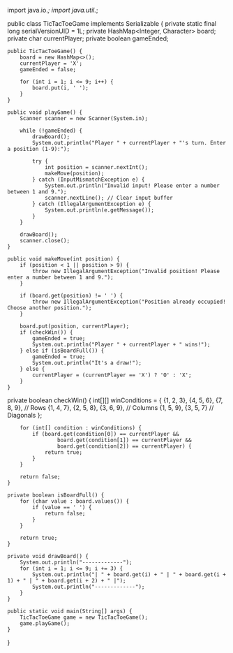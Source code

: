import java.io.*;
import java.util.*;

public class TicTacToeGame implements Serializable {
    private static final long serialVersionUID = 1L;
    private HashMap<Integer, Character> board;
    private char currentPlayer;
    private boolean gameEnded;

    public TicTacToeGame() {
        board = new HashMap<>();
        currentPlayer = 'X';
        gameEnded = false;

        for (int i = 1; i <= 9; i++) {
            board.put(i, ' ');
        }
    }

    public void playGame() {
        Scanner scanner = new Scanner(System.in);

        while (!gameEnded) {
            drawBoard();
            System.out.println("Player " + currentPlayer + "'s turn. Enter a position (1-9):");

            try {
                int position = scanner.nextInt();
                makeMove(position);
            } catch (InputMismatchException e) {
                System.out.println("Invalid input! Please enter a number between 1 and 9.");
                scanner.nextLine(); // Clear input buffer
            } catch (IllegalArgumentException e) {
                System.out.println(e.getMessage());
            }
        }

        drawBoard();
        scanner.close();
    }

    public void makeMove(int position) {
        if (position < 1 || position > 9) {
            throw new IllegalArgumentException("Invalid position! Please enter a number between 1 and 9.");
        }

        if (board.get(position) != ' ') {
            throw new IllegalArgumentException("Position already occupied! Choose another position.");
        }

        board.put(position, currentPlayer);
        if (checkWin()) {
            gameEnded = true;
            System.out.println("Player " + currentPlayer + " wins!");
        } else if (isBoardFull()) {
            gameEnded = true;
            System.out.println("It's a draw!");
        } else {
            currentPlayer = (currentPlayer == 'X') ? 'O' : 'X';
        }
    }

private boolean checkWin() {
        int[][] winConditions = {
                {1, 2, 3}, {4, 5, 6}, {7, 8, 9}, // Rows
                {1, 4, 7}, {2, 5, 8}, {3, 6, 9}, // Columns
                {1, 5, 9}, {3, 5, 7} // Diagonals
        };

        for (int[] condition : winConditions) {
            if (board.get(condition[0]) == currentPlayer &&
                    board.get(condition[1]) == currentPlayer &&
                    board.get(condition[2]) == currentPlayer) {
                return true;
            }
        }

        return false;
    }

    private boolean isBoardFull() {
        for (char value : board.values()) {
            if (value == ' ') {
                return false;
            }
        }

        return true;
    }

    private void drawBoard() {
        System.out.println("-------------");
        for (int i = 1; i <= 9; i += 3) {
            System.out.println("| " + board.get(i) + " | " + board.get(i + 1) + " | " + board.get(i + 2) + " |");
            System.out.println("-------------");
        }
    }

    public static void main(String[] args) {
        TicTacToeGame game = new TicTacToeGame();
        game.playGame();
    }
}
